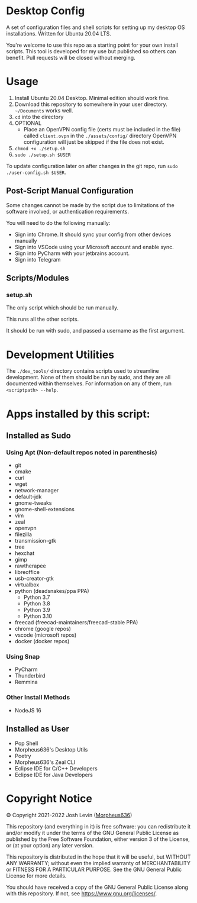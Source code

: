 # Desktop Config
A set of configuration files and shell scripts for setting up my desktop OS installations. Written for Ubuntu 20.04 LTS.

You're welcome to use this repo as a starting point for your own install scripts. 
This tool is developed for my use but published so others can benefit. Pull requests will be closed without merging.


# Usage
1. Install Ubuntu 20.04 Desktop. Minimal edition should work fine.
2. Download this repository to somewhere in your user directory. `~/Documents` works well.
3. `cd` into the directory
4. OPTIONAL
    - Place an OpenVPN config file (certs must be included in the file) called `client.ovpn` in the `./assets/config/` directory
    OpenVPN configuration will just be skipped if the file does not exist.
5. `chmod +x ./setup.sh`
6. `sudo ./setup.sh $USER`

To update configuration later on after changes in the git repo, run `sudo ./user-config.sh $USER`.

## Post-Script Manual Configuration
Some changes cannot be made by the script due to limitations of the software involved, or authentication requirements. 

You will need to do the following manually:
- Sign into Chrome. It should sync your config from other devices manually
- Sign into VSCode using your Microsoft account and enable sync.
- Sign into PyCharm with your jetbrains account.
- Sign into Telegram

## Scripts/Modules
### setup.sh
The only script which should be run manually. 

This runs all the other scripts.

It should be run with sudo, and passed a username as the first argument.

# Development Utilities
The `./dev_tools/` directory contains scripts used to streamline development.
None of them should be run by sudo, and they are all documented within themselves. For information on any of them, run `<scriptpath> --help`.

# Apps installed by this script:
## Installed as Sudo
### Using Apt (Non-default repos noted in parenthesis)
- git
- cmake
- curl
- wget
- network-manager
- default-jdk
- gnome-tweaks
- gnome-shell-extensions
- vim
- zeal
- openvpn
- filezilla
- transmission-gtk
- tree
- hexchat
- gimp
- rawtherapee
- libreoffice
- usb-creator-gtk
- virtualbox
- python (deadsnakes/ppa PPA)
    - Python 3.7
    - Python 3.8
    - Python 3.9
    - Python 3.10
- freecad (freecad-maintainers/freecad-stable PPA)
- chrome (google repos)
- vscode (microsoft repos)
- docker (docker repos)
### Using Snap
- PyCharm
- Thunderbird
- Remmina
### Other Install Methods
- NodeJS 16

## Installed as User
- Pop Shell
- Morpheus636's Desktop Utils
- Poetry
- Morpheus636's Zeal CLI
- Eclipse IDE for C/C++ Developers
- Eclipse IDE for Java Developers


# Copyright Notice
© Copyright 2021-2022 Josh Levin ([Morpheus636](https://github.com/morpheus636))

This repository (and everything in it) is free software: you can redistribute it and/or modify
it under the terms of the GNU General Public License as published by
the Free Software Foundation, either version 3 of the License, or
(at your option) any later version.

This repository is distributed in the hope that it will be useful,
but WITHOUT ANY WARRANTY; without even the implied warranty of
MERCHANTABILITY or FITNESS FOR A PARTICULAR PURPOSE.  See the
GNU General Public License for more details.

You should have received a copy of the GNU General Public License
along with this repository.  If not, see <https://www.gnu.org/licenses/>.
